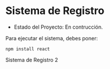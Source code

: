 <H1>Sistema de Registro</H1>

- Estado del Proyecto: En contrucción.

Para ejecutar el sistema, debes poner:

```npm install react```

Sistema de Registro 2

